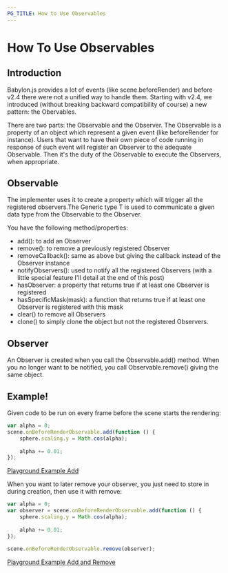 ```yaml
---
PG_TITLE: How to Use Observables
---
```


# How To Use Observables

## Introduction

Babylon.js provides a lot of events (like scene.beforeRender) and before v2.4 there were not a unified way to handle them.
Starting with v2.4, we introduced (without breaking backward compatibility of course) a new pattern: the Obervables.

There are two parts: the Observable and the Observer. The Observable is a property of an object which represent a given event (like beforeRender for instance). 
Users that want to have their own piece of code running in response of such event will register an Observer to the adequate Observable. Then it's the duty of the Observable to execute the Observers, when appropriate.


## Observable
The implementer uses it to create a property which will trigger all the registered observers.The Generic type T is used to communicate a given data type from the Observable to the Observer.

You have the following method/properties:

* add(): to add an Observer
* remove(): to remove a previously registered Observer
* removeCallback(): same as above but giving the callback instead of the Observer instance
* notifyObservers(): used to notify all the registered Observers (with a little special feature I'll detail at the end of this post)
* hasObserver: a property that returns true if at least one Observer is registered
* hasSpecificMask(mask): a function that returns true if at least one Observer is registered with this mask
* clear() to remove all Observers
* clone() to simply clone the object but not the registered Observers.

## Observer
An Observer is created when you call the Observable.add() method. When you no longer want to be notified, you call Observable.remove() giving the same object.

## Example!
Given code to be run on every frame before the scene starts the rendering:

```javascript
var alpha = 0;
scene.onBeforeRenderObservable.add(function () {
	sphere.scaling.y = Math.cos(alpha);
	
	alpha += 0.01;
});
```

[Playground Example Add](https://www.babylonjs-playground.com/#UP2O8#0)

When you want to later remove your observer, you just need to store in during creation, then use it with remove:

```javascript
var alpha = 0;
var observer = scene.onBeforeRenderObservable.add(function () {
	sphere.scaling.y = Math.cos(alpha);
	
	alpha += 0.01;
});
	
scene.onBeforeRenderObservable.remove(observer);
```
[Playground Example Add and Remove](https://www.babylonjs-playground.com/#UP2O8#1)




